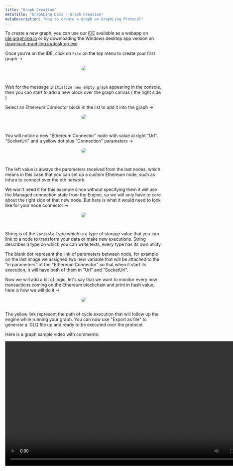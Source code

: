 ```yaml
---
title: "Graph Creation"
metaTitle: "GraphLinq Docs - Graph Creation"
metaDescription: "How to create a graph on GraphLinq Protocol"
---
```


To create a new graph, you can use our <a href="https://www.codecademy.com/articles/what-is-an-ide">IDE</a> available as a webapp on <a href="https://ide.graphlinq.io">ide.graphlinq.io</a>
or by downloading the Windows desktop app version on  <a href="https://download.graphlinq.io/desktop.exe">download.graphlinq.io/desktop.exe</a>

Once you're on the IDE, click on `File` on the top menu to create your first graph ->

<center>
<img src="https://graphlinq.io/docs-images/graph-create-1.png"
     style="margin-bottom:30px;border-radius:20px;" />
</center>

Wait for the message `Initialize new empty graph` appearing in the console, then you can start to add a new block over the graph canvas ( the right side )

Select an Ethereum Connector block in the list to add it into the graph ->

<center>
<img src="https://graphlinq.io/docs-images/graph-create-2.png"
     style="margin-bottom:30px;border-radius:20px;" />
</center>

You will notice a new "Ethereum Connector" node with value at right "Url", "SocketUrl" and a yellow dot plus "Connection" parameters ->

<center>
<img src="https://graphlinq.io/docs-images/graph-create-3.png"
     style="margin-bottom:30px;border-radius:20px;" />
</center>

The left value is always the parameters received from the last nodes, which means in this case that you can set up a custom Ethereum node, such as Infura to connect over the eth network.

We won't need it for this example since without specifying them it will use the Managed connection state from the Engine, so we will only have to care about the right side of that new node. But here is what it would need to look like for your node connector ->
<center>
<img src="https://graphlinq.io/docs-images/graph-create-4.png"
     style="margin-bottom:30px;border-radius:20px;" />
</center>

String is of the `Variable` Type which is a type of storage value that you can link to a node to transform your data or make new executions. String describes a type on which you can write texts, every type has its own utility.

The blank dot represent the link of parameters between node, for example on the last image we assigned two new variable that will be attached to the “in parameters” of the "Ethereum Connector" so that when it start its execution, it will have both of them in "Url" and "SocketUrl".

Now we will add a bit of logic, let's say that we want to monitor every new transactions coming on the Ethereum blockchain and print in hash value,
here is how we will do it ->

<center>
<img src="https://graphlinq.io/docs-images/graph-create-5.png"
     style="margin-bottom:30px;border-radius:20px;" />
</center>
The yellow link represent the path of cycle execution that will follow up the engine while running your graph.
You can now use "Export as file" to generate a .GLQ file up and ready to be executed over the protocol.

Here is a graph sample video with comments:<br/>
<center>
<video controls width="800">
    <source src="https://graphlinq.io/docs-images/sample-graph.mp4" type="video/mp4"/>
</video>
</center>
